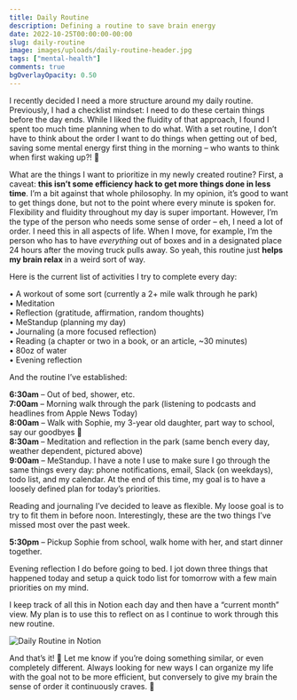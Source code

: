 ```yaml
---
title: Daily Routine
description: Defining a routine to save brain energy
date: 2022-10-25T00:00:00-00:00
slug: daily-routine
image: images/uploads/daily-routine-header.jpg
tags: ["mental-health"]
comments: true
bgOverlayOpacity: 0.50
---
```


I recently decided I need a more structure around my daily routine. Previously, I had a checklist mindset: I need to do these certain things before the day ends. While I liked the fluidity of that approach, I found I spent too much time planning when to do what. With a set routine, I don’t have to think about the order I want to do things when getting out of bed, saving some mental energy first thing in the morning – who wants to think when first waking up?! 🥱

What are the things I want to prioritize in my newly created routine? First, a caveat: **this isn’t some efficiency hack to get more things done in less time**. I’m a bit against that whole philosophy. In my opinion, it’s good to want to get things done, but not to the point where every minute is spoken for. Flexibility and fluidity throughout my day is super important. However, I’m the type of the person who needs some sense of order – eh, I need a lot of order. I need this in all aspects of life. When I move, for example, I’m the person who has to have *everything* out of boxes and in a designated place 24 hours after the moving truck pulls away. So yeah, this routine just **helps my brain relax** in a weird sort of way.

Here is the current list of activities I try to complete every day:

• A workout of some sort (currently a 2+ mile walk through he park)\
• Meditation\
• Reflection (gratitude, affirmation, random thoughts)\
• MeStandup (planning my day)\
• Journaling (a more focused reflection)\
• Reading (a chapter or two in a book, or an article, ~30 minutes)\
• 80oz of water\
• Evening reflection

And the routine I’ve established:

**6:30am** – Out of bed, shower, etc.\
**7:00am** – Morning walk through the park (listening to podcasts and headlines from Apple News Today)\
**8:00am** – Walk with Sophie, my 3-year old daughter, part way to school, say our goodbyes 👋\
**8:30am** – Meditation and reflection in the park (same bench every day, weather dependent, pictured above)\
**9:00am** – MeStandup. I have a note I use to make sure I go through the same things every day: phone notifications, email, Slack (on weekdays), todo list, and my calendar. At the end of this time, my goal is to have a loosely defined plan for today’s priorities.

Reading and journaling I’ve decided to leave as flexible. My loose goal is to try to fit them in before noon. Interestingly, these are the two things I’ve missed most over the past week.

**5:30pm** – Pickup Sophie from school, walk home with her, and start dinner together.

Evening reflection I do before going to bed. I jot down three things that happened today and setup a quick todo list for tomorrow with a few main priorities on my mind.

I keep track of all this in Notion each day and then have a “current month” view. My plan is to use this to reflect on as I continue to work through this new routine.

![Daily Routine in Notion](/images/uploads/daily-routine-notion.png)

And that’s it! 🎉 Let me know if you’re doing something similar, or even completely different. Always looking for new ways I can organize my life with the goal not to be more efficient, but conversely to give my brain the sense of order it continuously craves. 🧠
